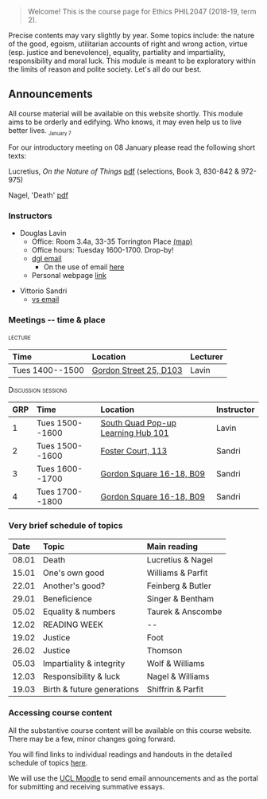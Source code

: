 
> Welcome! This is the course page for Ethics PHIL2047 (2018-19, term 2).

Precise contents may vary slightly by year. Some topics include: the nature of the good, egoism, utilitarian accounts of right and wrong action, virtue (esp. justice and benevolence), equality, partiality and impartiality, responsibility and moral luck. This module is meant to be exploratory within the limits of reason and polite society. Let's all do our best.


## Announcements

All course material will be available on this website shortly. This module aims to be orderly and edifying. Who knows, it may even help us to live better lives. <sub><small>January 7</small></sub>

For our introductory meeting on 08 January please read the following short texts:

Lucretius, *On the Nature of Things* [pdf](https://www.dropbox.com/s/220199d8zq309xs/Lucretius_Death.pdf?dl=0) (selections, Book 3, 830-842 & 972-975)

Nagel, 'Death' [pdf](https://www.dropbox.com/s/35etu00rvp50bd0/Nagel_Death.pdf?dl=0)




<!-- For those who expressed interest in writing on the content of the last scheduled meeting, I've added a few questions to the list of essay topics [link](https://www.dropbox.com/s/30tvn21e7x25w3x/essay_topics.pdf?dl=0). In addition, I'm holding extended office hours this Wednesday (May 2nd from 1500 to 1800). You're welcome to drop-by.<sub style="color:red"><small>Posted April 30</small></sub>


My office hours for term 3 are Wednesdays 1500-1600. I will be in my office Monday 23 April from 1500-1700 in case you would like to drop-by to discuss the summative essay. Given sufficient interest I will schedule additional drop-in hours.<sub><small>Posted April 21</small></sub>


The deadline for the summative essay is *Tuesday 8 May at 1600*. Additional material has been added below. I will add a couple more sets of notes, a sample essay from another year, and possible additional essay questions. If you'd like to propose your own, please be in contact with me and Alec.
<small>Posted April 16</small></sub>


The deadline for the summative essay was originally set for Monday 23 April 2018, 4pm. I have requested that it be extended by two weeks to Monday 7 May 2018 4pm. If the request is granted, as I expect it will be, the new deadline will be registered on the Turnitin/Moodle page. There will *not* be a blanket response from the department. For offical confirmation you will need to refer to the submission deadlines on Moodle/TurnitIn for the relevant module you are taking, in this case PHIL2047. I expect to hear definitively Monday or Tuesday of this next week (April 9 or 10). <sub><small>March 29</small></sub>

Over the next couple days I will post additional course materials (handout, notes and likely futher essay topics). I will have special drop-in office hours early in the week beginning April 23. More details will be posted on our course website as the time approaches. <sub><small>March 29</small></sub>



For our meeting of March 20th please be prepared to discuss Philippa Foot, 'The problem of abortion and the doctrine of double effect' and in addition Judith Thomson, 'The trolley problem'. There are links to texts and handouts on the schedule of topics and readings. <sub><small>March 20</small></sub>


The due date for the summative (final) essay is *April 23rd 2018*. This date for summative essays is common to all term two philosophy modules. For more detail please see the Philosophy BA assessment space [link](https://moodle.ucl.ac.uk/course/view.php?id=14303).  <sub><small>March 6</small></sub>

Given the continuation of the UCU strike action I'll be adding further material and plugins to the website in the coming days. Various handouts as well as a [collaborative writing platform](discussion.md)have already been added. More is to come.<sub><small>March 5</small></sub>

As the strike continues, please check the schedule for regular updates of course material, especially handouts and readings. I hope very much that we will be able to meet next Tuesday, March 6! I will post further announcements in the coming days. In addition I will add a chat room for discussion. Check back soon.<sub><small>February 28</small></sub>

Apologies for the delay -- H3N2 ('aussie flu') has been interfering with philosophy and all other thought since Friday. Essays topics are available [here](https://www.dropbox.com/s/30tvn21e7x25w3x/essay_topics.pdf?dl=0). <sub><small>February 13</small></sub> -->


<!--A few important announcements <sub><small>November 24</small></sub>
- I've posted additional office hours each week to discuss among other things your plans for the summative essay. Access the calendar through my [webpage](http://www.douglaslavin.org/)
  - If there are materials you would like to discuss please upload them [here](https://www.dropbox.com/request/oY2JI7TC4oIfUD1gtMsb) a couple days in advance of our meeting.
- As Alec said, I'm planning to have the make-up session during Alec's usual slot on Monday.

- Formative essay topics now posted [below](assessment.md). <small>06.11.2017</small> -->


### Instructors

- Douglas Lavin
  + Office: Room 3.4a, 33-35 Torrington Place [(map)](http://www.ucl.ac.uk/maps/33-35-torrington-place)
  + Office hours: Tuesday 1600-1700. Drop-by!
  + [dgl email](mailto:d.lavin@ucl.ac.uk)
    - On the use of email [here](policies.md)
  + Personal webpage [link](http://www.douglaslavin.org)
<!--[schedule](http://www.supersaas.co.uk/schedule/DouglasLavin/OfficeHoursUCL) -->

- Vittorio Sandri
  + [vs email](mailto:vittorio.sandri.14@ucl.ac.uk)


### Meetings -- time & place

<span style="font-variant:small-caps;"> lecture</span>

| Time            | Location                                                                  | Lecturer |
|:----------------|:--------------------------------------------------------------------------|:---------|
| Tues 1400--1500 | [Gordon Street 25, D103](http://www.ucl.ac.uk/maps/25-gordon-square-d103) | Lavin    |




<span style="font-variant:small-caps;">Discussion sessions</span>

| GRP | Time            | Location                                                                                | Instructor |
|:----|:----------------|:----------------------------------------------------------------------------------------|:-----------|
| 1   | Tues 1500--1600 | [South Quad Pop-up Learning Hub 101](http://www.ucl.ac.uk/maps/south-quad-learning-hub) | Lavin      |
| 2   | Tues 1500--1600 | [Foster Court, 113](http://www.ucl.ac.uk/maps/foster-court)                             | Sandri     |
| 3   | Tues 1600--1700 | [Gordon Square 16-18, B09](http://www.ucl.ac.uk/maps/18-gordon-square)                  | Sandri     |
| 4   | Tues 1700--1800 | [Gordon Square 16-18, B09](http://www.ucl.ac.uk/maps/18-gordon-square)                  | Sandri     |



<!-- - Torrington 1-19, G09 [map](http://www.ucl.ac.uk/maps/1-19-torrington-place)
- Wilkins Garden, Rm 20­24 [map](http://www.ucl.ac.uk/maps/wilkins-terrace)
- Malet Place 1-4, 250 [map](http://www.ucl.ac.uk/maps/1-4-malet-place)
- Torrington 33-35, G02 [map](http://www.ucl.ac.uk/maps/33-35-torrington-place)
- Torrington 33-35, B2 [map](http://www.ucl.ac.uk/maps/33-35-torrington-place) -->


<!-- These classes are not mandatory, so you do not have to come. However, you are strongly encouraged to do so! Last year the students found them very beneficial. We had some really excellent in depth discussions about the material. On the whole, we cover the same terrain as the texts set for class reading. The sessions are an opportunity for you to ask questions you didn't get to ask in class, or take further lines of inquiry which you weren't able to in the full group. -->


### Very brief schedule of topics

<!-- <span style="font-variant:small-caps;"> brief schedule of topics</span> -->

| Date  | Topic                      | Main reading      |
|:------|:---------------------------|:------------------|
| 08.01 | Death                      | Lucretius & Nagel |
| 15.01 | One's own good             | Williams & Parfit |
| 22.01 | Another's good?            | Feinberg & Butler |
| 29.01 | Beneficience               | Singer & Bentham  |
| 05.02 | Equality & numbers         | Taurek & Anscombe |
| 12.02 | READING WEEK               | --                |
| 19.02 | Justice                    | Foot              |
| 26.02 | Justice                    | Thomson           |
| 05.03 | Impartiality & integrity   | Wolf & Williams   |
| 12.03 | Responsibility & luck      | Nagel & Williams  |
| 19.03 | Birth & future generations | Shiffrin & Parfit |




### Accessing course content

All the substantive course content will be available on this course website. There may be a few, minor changes going forward.

You will find links to individual readings and handouts in the detailed schedule of topics [here](schedule.md).

We will use the [UCL Moodle](https://moodle-1819.ucl.ac.uk/course/view.php?id=6543) to send email announcements and as the portal for submitting and receiving summative essays.


<!-- A folder with assigned and supplemental readings is available here [folder](https://www.dropbox.com/sh/bwz4x8b77j71hna/AAC9IwTHnPbJHQmQSbtxjVrXa?dl=0). -->
